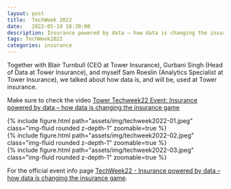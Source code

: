 ```yaml
---
layout: post
title:  TechWeek 2022
date:   2022-05-19 18:30:00
description: Insurance powered by data – how data is changing the insurance game
tags: TechWeek2022
categories: insurance
---
```

Together with Blair Turnbull (CEO at Tower Insurance), Gurbani Singh (Head of Data at Tower Insurance), and myself Sam Roeslin (Analytics Specialist at Tower Insurance), we talked about how data is, and will be, used at Tower insurance.

Make sure to check the video <a href="https://youtu.be/dIf8Esd8Z-Q">Tower Techweek22 Event: Insurance powered by data – how data is changing the insurance game</a>

<div class="row mt-3">
    <div class="col-sm mt-3 mt-md-0">
        {% include figure.html path="assets/img/techweek2022-01.jpeg" class="img-fluid rounded z-depth-1" zoomable=true %}
    </div>
    <div class="col-sm mt-3 mt-md-0">
        {% include figure.html path="assets/img/techweek2022-02.jpeg" class="img-fluid rounded z-depth-1" zoomable=true %}
    </div>
    <div class="col-sm mt-3 mt-md-0">
        {% include figure.html path="assets/img/techweek2022-03.jpeg" class="img-fluid rounded z-depth-1" zoomable=true %}
    </div>
</div>

For the official event info page
<a href="https://techweek.co.nz/whats-on/programme/view/insurance-powered-by-data-how-data-is-changing-the-insurance-game-194/">TechWeek22 - Insurance powered by data – how data is changing the insurance game</a>.
